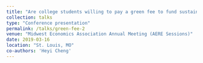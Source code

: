 ```yaml
---
title: "Are college students willing to pay a green fee to fund sustainability projects on campus per semester?"
collection: talks
type: "Conference presentation"
permalink: /talks/green-fee-2
venue: "Midwest Economics Association Annual Meeting (AERE Sessions)"
date: 2019-03-16
location: "St. Louis, MO"
co-authors: 'Heyi Cheng'
---
```


<!-- Google tag (gtag.js) -->
<script async src="https://www.googletagmanager.com/gtag/js?id=G-Q95WSVMDNZ"></script>
<script>
  window.dataLayer = window.dataLayer || [];
  function gtag(){dataLayer.push(arguments);}
  gtag('js', new Date());

  gtag('config', 'G-Q95WSVMDNZ');
</script>